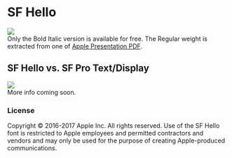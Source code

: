 # SF Hello
![](https://i.imgur.com/4Js6wG6.png)  
Only the Bold Italic version is available for free. The Regular weight is extracted from one of [Apple Presentation PDF](https://www.slideshare.net/gliyao/kkbox-wwdc17-uikit-qq).

## SF Hello vs. SF Pro Text/Display
![](https://i.imgur.com/FKgD3jz.png)  
More info coming soon.

### License
Copyright © 2016-2017 Apple Inc. All rights reserved. Use of the SF Hello font is restricted to Apple employees and permitted contractors and vendors and may only be used for the purpose of creating Apple-produced communications.
